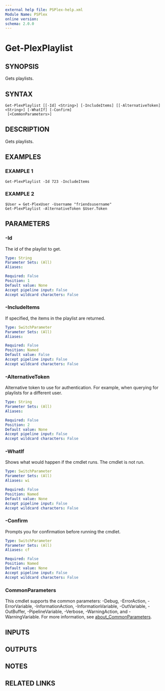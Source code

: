 ```yaml
---
external help file: PSPlex-help.xml
Module Name: PSPlex
online version:
schema: 2.0.0
---
```


# Get-PlexPlaylist

## SYNOPSIS
Gets playlists.

## SYNTAX

```
Get-PlexPlaylist [[-Id] <String>] [-IncludeItems] [[-AlternativeToken] <String>] [-WhatIf] [-Confirm]
 [<CommonParameters>]
```

## DESCRIPTION
Gets playlists.

## EXAMPLES

### EXAMPLE 1
```
Get-PlexPlaylist -Id 723 -IncludeItems
```

### EXAMPLE 2
```
$User = Get-PlexUser -Username "friendsusername"
Get-PlexPlaylist -AlternativeToken $User.Token
```

## PARAMETERS

### -Id
The id of the playlist to get.

```yaml
Type: String
Parameter Sets: (All)
Aliases:

Required: False
Position: 1
Default value: None
Accept pipeline input: False
Accept wildcard characters: False
```

### -IncludeItems
If specified, the items in the playlist are returned.

```yaml
Type: SwitchParameter
Parameter Sets: (All)
Aliases:

Required: False
Position: Named
Default value: False
Accept pipeline input: False
Accept wildcard characters: False
```

### -AlternativeToken
Alternative token to use for authentication.
For example,
when querying for playlists for a different user.

```yaml
Type: String
Parameter Sets: (All)
Aliases:

Required: False
Position: 2
Default value: None
Accept pipeline input: False
Accept wildcard characters: False
```

### -WhatIf
Shows what would happen if the cmdlet runs.
The cmdlet is not run.

```yaml
Type: SwitchParameter
Parameter Sets: (All)
Aliases: wi

Required: False
Position: Named
Default value: None
Accept pipeline input: False
Accept wildcard characters: False
```

### -Confirm
Prompts you for confirmation before running the cmdlet.

```yaml
Type: SwitchParameter
Parameter Sets: (All)
Aliases: cf

Required: False
Position: Named
Default value: None
Accept pipeline input: False
Accept wildcard characters: False
```

### CommonParameters
This cmdlet supports the common parameters: -Debug, -ErrorAction, -ErrorVariable, -InformationAction, -InformationVariable, -OutVariable, -OutBuffer, -PipelineVariable, -Verbose, -WarningAction, and -WarningVariable. For more information, see [about_CommonParameters](http://go.microsoft.com/fwlink/?LinkID=113216).

## INPUTS

## OUTPUTS

## NOTES

## RELATED LINKS
